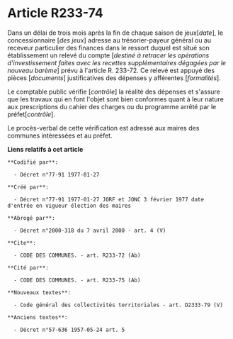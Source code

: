 # Article R233-74

Dans un délai de trois mois après la fin de chaque saison de jeux[*date*], le concessionnaire [*des jeux*] adresse au
trésorier-payeur général ou au receveur particulier des finances dans le ressort duquel est situé son établissement un relevé
du compte [*destiné à retracer les opérations d'investissement faites avec les recettes supplémentaires dégagées par le
nouveau barème*] prévu à l'article R. 233-72. Ce relevé est appuyé des pièces [*documents*] justificatives des dépenses y
afférentes [*formalités*]. 

Le comptable public vérifie [*contrôle*] la réalité des dépenses et s'assure que les travaux qui en font l'objet sont bien
conformes quant à leur nature aux prescriptions du cahier des charges ou du programme arrêté par le préfet[*contrôle*]. 

Le procès-verbal de cette vérification est adressé aux maires des communes intéressées et au préfet.

**Liens relatifs à cet article**

	**Codifié par**:

	  - Décret n°77-91 1977-01-27

	**Créé par**:

	  - Décret n°77-91 1977-01-27 JORF et JONC 3 février 1977 date d'entrée en vigueur élection des maires

	**Abrogé par**:

	  - Décret n°2000-318 du 7 avril 2000 - art. 4 (V)

	**Cite**:

	  - CODE DES COMMUNES. - art. R233-72 (Ab)

	**Cité par**:

	  - CODE DES COMMUNES. - art. R233-75 (Ab)

	**Nouveaux textes**:

	  - Code général des collectivités territoriales - art. D2333-79 (V)

	**Anciens textes**:

	  - Décret n°57-636 1957-05-24 art. 5

